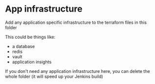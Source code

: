 # App infrastructure

Add any application specific infrastructure to the terraform files in this folder

This could be things like:
* a database
* redis
* vault
* application insights

If you don't need any application infrastructure here, you can delete the whole folder (it will speed up your Jenkins build)